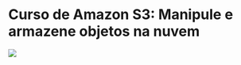 # Curso de Amazon S3: Manipule e armazene objetos na nuvem
![](http://www.alura.com.br/assets/api/share/curso-aws-s3-manipule-e-armazene-na-nuvem.png)

